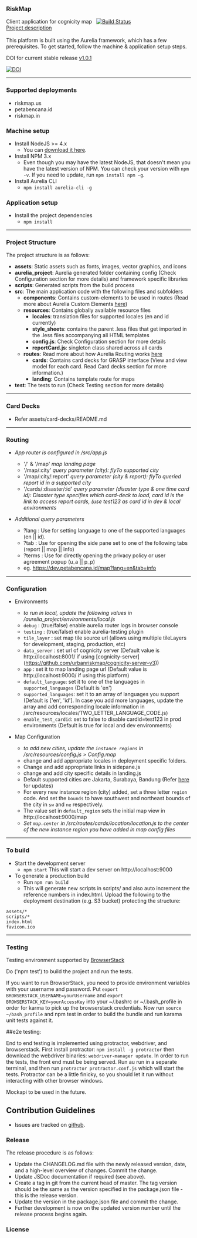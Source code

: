 ### RiskMap
Client application for cognicity map &nbsp;
[![Build Status](https://travis-ci.org/urbanriskmap/petabencana.id.svg?branch=master)](https://travis-ci.org/urbanriskmap/petabencana.id)
<br>
[Project description](https://github.com/urbanriskmap/petabencana-docs/blob/master/README.md)
<br>
<br>
This platform is built using the Aurelia framework, which has a few prerequisites. To get started, follow the machine & application setup steps.

DOI for current stable release [v1.0.1](https://github.com/urbanriskmap/petabencana.id/releases/tag/v1.0.1)

[![DOI](https://zenodo.org/badge/70249665.svg)](https://zenodo.org/badge/latestdoi/70249665)
____

### Supported deployments
* riskmap.us
* petabencana.id
* riskmap.in

### Machine setup
* Install NodeJS >= 4.x
    * You can [download it here](https://nodejs.org/en/).
* Install NPM 3.x
    * Even though you may have the latest NodeJS, that doesn't mean you have the latest version of NPM. You can check your version with `npm -v`. If you need to update, run `npm install npm -g`.
* Install Aurelia CLI
    * `npm install aurelia-cli -g`

### Application setup
* Install the project dependencies
    * `npm install`

___

### Project Structure
The project structure is as follows:
- **assets**: Static assets such as fonts, images, vector graphics, and icons
- **aurelia_project**: Aurelia generated folder containing config (Check Configuration section for more details) and framework specific libraries
- **scripts**: Generated scripts from the build process
- **src**: The main application code with the following files and subfolders
  * **components**: Contains custom-elements to be used in routes (Read more about Aurelia Custom Elements [here](http://aurelia.io/hub.html#/doc/article/aurelia/framework/latest/cheat-sheet/9))
  * **resources**: Contains globally available resource files
    * **locales**: translation files for supported locales (en and id currently)
    * **style_sheets**: contains the parent .less files that get imported in the .less files accompanying all HTML templates
    * **config.js**: Check Configuration section for more details
    * **reportCard.js**: singleton class shared across all cards
  * **routes**: Read more about how Aurelia Routing works [here](http://aurelia.io/hub.html#/doc/article/aurelia/router/latest/router-configuration/1)
    * **cards**: Contains card decks for GRASP interface (View and view model for each card. Read Card decks section for more information.)
    * **landing**: Contains template route for maps
- **test**: The tests to run (Check Testing section for more details)

___

### Card Decks
- Refer assets/card-decks/README.md
___

### Routing
* *App router is configured in /src/app.js*
    * '/' & '/map' *map landing page*
    * '/map/:city' *query parameter (city): flyTo supported city*
    * '/map/:city/:report' *query parameter (city & report): flyTo queried report id in a supported city*
    * '/cards/:disaster/:id' *query parameter (disaster type & one time card id): Disaster type specifies which card-deck to load, card id is the link to access report cards, (use test123 as card id in dev & local environments*

* *Additional query parameters*
    * ?lang : Use for setting language to one of the supported languages (en || id).
    * ?tab : Use for opening the side pane set to one of the following tabs (report || map || info)
    * ?terms : Use for directly opening the privacy policy or user agreement popup (u_a || p_p)
    * eg. https://dev.petabencana.id/map?lang=en&tab=info

___

### Configuration
* Environments
    * *to run in local, update the following values in /aurelia_project/environments/local.js*
    * `debug` : (true/false) enable aurelia router logs in browser console
    * `testing` : (true/false) enable aurelia-testing plugin
    * `tile_layer` : set map tile source url (allows using multiple tileLayers for development, staging, production, etc)
    * `data_server` : set url of cognicity server (Default value is http://localhost:8001/ if using [cognicity-server] (https://github.com/urbanriskmap/cognicity-server-v3))
    * `app` : set it to map landing page url (Default value is http://localhost:9000/ if using this platform)
    * `default_language`: set it to one of the languages in `supported_languages` (Default is 'en')
    * `supported_languages`: set it to an array of languages you support (Default is ['en', 'id']. In case you add more languages, update  the array and add corresponding locale information in /src/resources/locales/TWO_LETTER_LANGUAGE_CODE.js)
    * `enable_test_cardid`: set to false to disable cardid=test123 in prod environments (Default is true for local and dev environments)

* Map Configuration
    * *to add new cities, update the `instance regions` in /src/resources/config.js > Config.map*
    * change and add appropriate locales in deployment specific folders.
    * Change and add appropriate links in sidepane.js
    * change and add city specific details in landing.js
    * Default supported cities are Jakarta, Surabaya, Bandung (Refer [here](https://docs.petabencana.id/routes/cities.html) for updates)
    * For every new instance region (city) added, set a three letter `region` code. And set the `bounds` to have southwest and northeast bounds of the city in `sw` and `ne` respectively.
    * The value set in `default_region` sets the initial map view in http://localhost:9000/map
    * *Set `map.center` in /src/routes/cards/location/location.js to the center of the new instance region you have added in map config files*

___    


### To build
* Start the development server
    * `npm start` This will start a dev server on http://localhost:9000
* To generate a production build
    * Run `npm run build`
    * This will generate new scripts in scripts/ and also auto increment the reference numbers in index.html. Upload the following to the deployment destination (e.g. S3 bucket) protecting the structure:
```
assets/*
scripts/*
index.html
favicon.ico
```
___

### Testing
Testing environment supported by [BrowserStack](https://www.browserstack.com/)

Do ('npm test') to build the project and run the tests.

If you want to run BrowserStack, you need to provide environment variables with your
username and password. Put `export BROWSERSTACK_USERNAME=yourUsername` and `export BROWSERSTACK_KEY=yourAccessKey` into
your ~/.bashrc or ~/.bash_profile in order for karma to pick up the browserstack credentials. Now run `source ~/bash_profile` and
npm test in order to build the bundle and run karama unit tests against it.

##e2e testing:

End to end testing is implemented using protractor, webdriver, and browserstack. First install protractor: `npm install -g protractor` then download the webdriver binaries: `webdriver-manager update`. In order to run the tests, the front end must be being served. Run au run in a separate terminal, and then run `protractor protractor.conf.js` which will start the tests. Protractor can be a little finicky, so you should let it run without interacting with other browser windows.

Mockapi to be used in the future.

## Contribution Guidelines

- Issues are tracked on [github](https://github.com/urbanriskmap/petabencana.id/issues).

### Release

The release procedure is as follows:
* Update the CHANGELOG.md file with the newly released version, date, and a high-level overview of changes. Commit the change.
* Update JSDoc documentation if required (see above).
* Create a tag in git from the current head of master. The tag version should be the same as the version specified in the package.json file - this is the release version.
* Update the version in the package.json file and commit the change.
* Further development is now on the updated version number until the release process begins again.

### License
